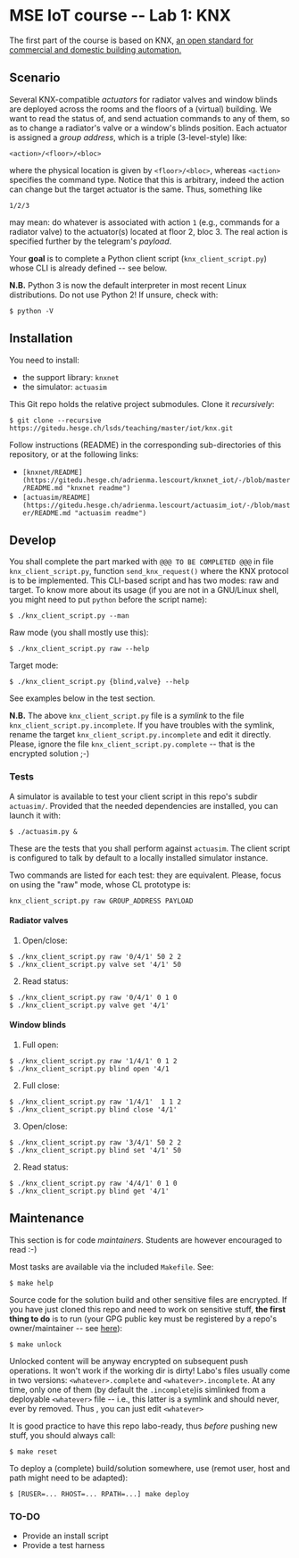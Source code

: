 # MSE IoT course -- Lab 1: KNX #

The first part of the course is based on KNX, [an open standard for commercial
and domestic building automation.](https://en.wikipedia.org/wiki/KNX_%28standard%29 "KNX --
Wikipedia")


## Scenario  ##

Several KNX-compatible *actuators* for radiator valves and window blinds
are deployed across the rooms and the floors of a (virtual) building. We want
to read the status of, and send actuation commands to any of them, so as to
change a radiator's valve or a window's blinds position.  Each actuator is
assigned a *group address*, which is a triple (3-level-style) like:

    <action>/<floor>/<bloc>

where the physical location is given by `<floor>/<bloc>`, whereas `<action>`
specifies the command type. Notice that this is arbitrary, indeed the action
can change but the target actuator is the same. Thus, something like

    1/2/3

may mean: do whatever is associated with action `1` (e.g., commands for a
radiator valve) to the actuator(s) located at floor 2, bloc 3. The real action
is specified further by the telegram's *payload*.

Your **goal** is to complete a Python client script (`knx_client_script.py`)
whose CLI is already defined -- see below.

**N.B.** Python 3 is now the default interpreter in most recent Linux
distributions. Do not use Python 2! If unsure, check with:
```shell
$ python -V
```

## Installation ##

You need to install:

* the support library: `knxnet`
* the simulator: `actuasim`

This Git repo holds the relative project submodules. Clone it *recursively*:

```shell
$ git clone --recursive https://gitedu.hesge.ch/lsds/teaching/master/iot/knx.git
```

Follow instructions (README) in the corresponding sub-directories of this
repository, or at the following links:

* `[knxnet/README](https://gitedu.hesge.ch/adrienma.lescourt/knxnet_iot/-/blob/master/README.md "knxnet readme")`
* `[actuasim/README](https://gitedu.hesge.ch/adrienma.lescourt/actuasim_iot/-/blob/master/README.md "actuasim readme")`

## Develop  ##

You shall complete the part marked with `@@@ TO BE COMPLETED @@@` in file
`knx_client_script.py`, function `send_knx_request()` where the KNX protocol
is to be implemented. This CLI-based script and has two modes: raw and
target. To know more about its usage (if you are not in a GNU/Linux shell, you
might need to put `python` before the script name):

```shell
$ ./knx_client_script.py --man
```

Raw mode (you shall mostly use this):
```shell
$ ./knx_client_script.py raw --help
```

Target mode:
```shell
$ ./knx_client_script.py {blind,valve} --help
```

See examples below in the test section.

**N.B.** The above `knx_client_script.py` file is a *symlink* to the file
`knx_client_script.py.incomplete`. If you have troubles with the symlink,
rename the target `knx_client_script.py.incomplete` and edit it
directly. Please, ignore the file `knx_client_script.py.complete` -- that is
the encrypted solution ;-)

### Tests ###

A simulator is available to test your client script in this repo's subdir
`actuasim/`. Provided that the needed dependencies are installed, you can
launch it with:
```shell
$ ./actuasim.py &
```

These are the tests that you shall perform against `actuasim`. The client
script is configured to talk by default to a locally installed simulator
instance.

Two commands are listed for each test: they are equivalent. Please, focus on
using the "raw" mode, whose CL prototype is:

    knx_client_script.py raw GROUP_ADDRESS PAYLOAD

#### Radiator valves ####

1. Open/close:
```shell
$ ./knx_client_script.py raw '0/4/1' 50 2 2
$ ./knx_client_script.py valve set '4/1' 50
```

2. Read status:
```shell
$ ./knx_client_script.py raw '0/4/1' 0 1 0
$ ./knx_client_script.py valve get '4/1'
```

#### Window blinds ####

1. Full open:
```shell
$ ./knx_client_script.py raw '1/4/1' 0 1 2
$ ./knx_client_script.py blind open '4/1
```

2. Full close:
```shell
$ ./knx_client_script.py raw '1/4/1'  1 1 2
$ ./knx_client_script.py blind close '4/1'
```

3. Open/close:
```shell
$ ./knx_client_script.py raw '3/4/1' 50 2 2
$ ./knx_client_script.py blind set '4/1' 50
```

2. Read status:
```shell
$ ./knx_client_script.py raw '4/4/1' 0 1 0
$ ./knx_client_script.py blind get '4/1'
```

## Maintenance  ##

This section is for code *maintainers*. Students are however encouraged to
read :-)

Most tasks are available via the included `Makefile`. See:
```shell
$ make help
```
Source code for the solution build and other sensitive files are encrypted. If
you have just cloned this repo and need to work on sensitive stuff, **the
first thing to do** is to run (your GPG public key must be registered by a
repo's owner/maintainer -- see
[here](https://githepia.hesge.ch/lsds-collab-test/cours-x/project-1/-/blob/master/README.md
"Git-crypted test repo help")):
```shell
$ make unlock
```
Unlocked content will be anyway encrypted on subsequent push operations. It
won't work if the working dir is dirty! Labo's files usually come in two
versions: `<whatever>.complete` and `<whatever>.incomplete`. At any time, only
one of them (by default the `.incomplete`)is simlinked from a deployable
`<whatever>` file -- i.e., this latter is a symlink and should never, ever by
removed. Thus , you can just edit `<whatever>`

It is good practice to have this repo labo-ready, thus *before* pushing new
stuff, you should always call:
```shell
$ make reset
```
To deploy a (complete) build/solution somewhere, use (remot user, host and path might
need to be adapted):
```shell
$ [RUSER=... RHOST=... RPATH=...] make deploy
```

### TO-DO ###

* Provide an install script
* Provide a test harness
